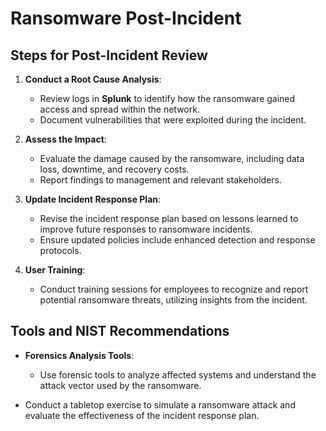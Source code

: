 # Ransomware Post-Incident

## Steps for Post-Incident Review
1. **Conduct a Root Cause Analysis**:
   - Review logs in **Splunk** to identify how the ransomware gained access and spread within the network.
   - Document vulnerabilities that were exploited during the incident.

2. **Assess the Impact**:
   - Evaluate the damage caused by the ransomware, including data loss, downtime, and recovery costs.
   - Report findings to management and relevant stakeholders.

3. **Update Incident Response Plan**:
   - Revise the incident response plan based on lessons learned to improve future responses to ransomware incidents.
   - Ensure updated policies include enhanced detection and response protocols.

4. **User Training**:
   - Conduct training sessions for employees to recognize and report potential ransomware threats, utilizing insights from the incident.

## Tools and NIST Recommendations
- **Forensics Analysis Tools**:
  - Use forensic tools to analyze affected systems and understand the attack vector used by the ransomware.

- Conduct a tabletop exercise to simulate a ransomware attack and evaluate the effectiveness of the incident response plan.
